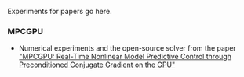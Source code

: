 Experiments for papers go here.

### MPCGPU
- Numerical experiments and the open-source solver from the paper ["MPCGPU: Real-Time Nonlinear Model Predictive Control through Preconditioned Conjugate Gradient on the GPU"](https://arxiv.org/abs/2309.08079) 